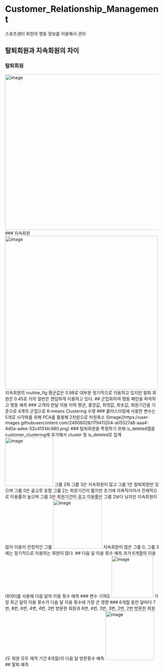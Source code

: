 # Customer_Relationship_Management
스포츠센터 회원의 행동 정보를 이용해서 관리
## 탈퇴회원과 지속회원의 차이
### 탈퇴회원  
<img width="507" alt="image" src="https://user-images.githubusercontent.com/24906028/179410826-89c904ac-3b63-434f-87cd-2e72dc5e9ec1.png">  
### 지속회원  
<img width="500" alt="image" src="https://user-images.githubusercontent.com/24906028/179410835-987ca776-1f34-42d3-951d-0c95ea4b3754.png">  
지속회원의 routine_flg 평균값은 0.98로 대부분 정기적으로 이용하고 있지만 탈퇴 회원은 0.45로 거의 절반은 랜덤하게 이용하고 있다.  
## 군집화하여 행동 패턴을 파악하고 행동 예측  
### 고객의 한달 이용 이력 평균, 중앙값, 최댓값, 최솟값, 회원기간을 기준으로 4개의 군집으로 K-means Clustering 수행
### 클러스터링에 사용한 변수는 5개로 시각화를 위해 PCA를 활용해 2차원으로 차원축소  
![image](https://user-images.githubusercontent.com/24906028/179411204-a05527a8-aaa4-4d0a-adee-52c4131dc980.png)  
### 탈퇴회원을 특정하기 위해 is_deleted열을 customer_clustering에 추가해서 cluster 및 is_deleted로 집계
<img width="158" alt="image" src="https://user-images.githubusercontent.com/24906028/179411276-af784bf9-8517-4e49-b035-a8d79fac1be6.png">  
그룹 2와 그룹 3은 지속회원이 많고 그룹 1은 탈퇴회원만 있으며 그룹 0은 골고루 포함  
그룹 2는 회원기간이 짧지만 초기에 의욕적이어서 전체적으로 이용률이 높으며  
그룹 3은 회원기간이 길고 이용률은 그룹 2보다 낮지만 지속회원이 많아 이용이 안정적인 그룹  
<img width="160" alt="image" src="https://user-images.githubusercontent.com/24906028/179411467-8c38fe73-0733-4ec9-b604-ded8c9bb48fa.png">  
지속회원이 많은 그룹 0, 그룹 3에는 정기적으로 이용하는 회원이 많다.
## 다음 달 이용 횟수 예측
과거 6개월의 이용 데이터를 사용해 다음 달의 이용 횟수 예측  
### 변수 기여도
<img width="136" alt="image" src="https://user-images.githubusercontent.com/24906028/179412134-ad247e4a-9963-4952-8ec2-39de54b6e409.png">  
가장 최근 달의 이용 횟수가 다음 달 이용 횟수에 가장 큰 영향  
### 6개월 동안 달마다 7번, 8번, 6번, 4번, 4번, 3번 방문한 회원과 6번, 4번, 3번, 3번, 2번, 2번 방문한 회원(두 회원 모두 재적 기간 8개월)의 다음 달 방문횟수 예측
<img width="159" alt="image" src="https://user-images.githubusercontent.com/24906028/179413152-9ebc966c-aa0f-4479-97de-878fddaf7068.png">
## 탈퇴 예측


